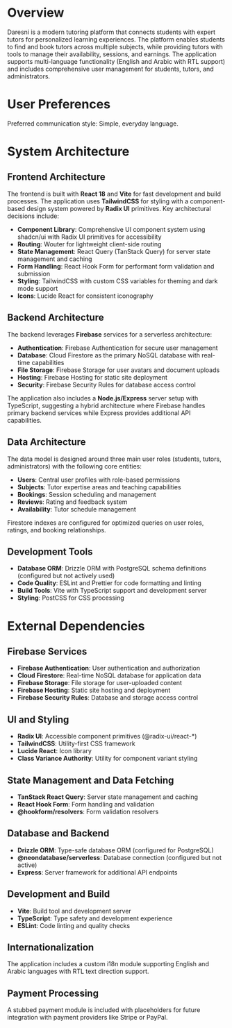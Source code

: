 # Overview

Daresni is a modern tutoring platform that connects students with expert tutors for personalized learning experiences. The platform enables students to find and book tutors across multiple subjects, while providing tutors with tools to manage their availability, sessions, and earnings. The application supports multi-language functionality (English and Arabic with RTL support) and includes comprehensive user management for students, tutors, and administrators.

# User Preferences

Preferred communication style: Simple, everyday language.

# System Architecture

## Frontend Architecture

The frontend is built with **React 18** and **Vite** for fast development and build processes. The application uses **TailwindCSS** for styling with a component-based design system powered by **Radix UI** primitives. Key architectural decisions include:

- **Component Library**: Comprehensive UI component system using shadcn/ui with Radix UI primitives for accessibility
- **Routing**: Wouter for lightweight client-side routing
- **State Management**: React Query (TanStack Query) for server state management and caching
- **Form Handling**: React Hook Form for performant form validation and submission
- **Styling**: TailwindCSS with custom CSS variables for theming and dark mode support
- **Icons**: Lucide React for consistent iconography

## Backend Architecture

The backend leverages **Firebase** services for a serverless architecture:

- **Authentication**: Firebase Authentication for secure user management
- **Database**: Cloud Firestore as the primary NoSQL database with real-time capabilities
- **File Storage**: Firebase Storage for user avatars and document uploads
- **Hosting**: Firebase Hosting for static site deployment
- **Security**: Firebase Security Rules for database access control

The application also includes a **Node.js/Express** server setup with TypeScript, suggesting a hybrid architecture where Firebase handles primary backend services while Express provides additional API capabilities.

## Data Architecture

The data model is designed around three main user roles (students, tutors, administrators) with the following core entities:

- **Users**: Central user profiles with role-based permissions
- **Subjects**: Tutor expertise areas and teaching capabilities
- **Bookings**: Session scheduling and management
- **Reviews**: Rating and feedback system
- **Availability**: Tutor schedule management

Firestore indexes are configured for optimized queries on user roles, ratings, and booking relationships.

## Development Tools

- **Database ORM**: Drizzle ORM with PostgreSQL schema definitions (configured but not actively used)
- **Code Quality**: ESLint and Prettier for code formatting and linting
- **Build Tools**: Vite with TypeScript support and development server
- **Styling**: PostCSS for CSS processing

# External Dependencies

## Firebase Services

- **Firebase Authentication**: User authentication and authorization
- **Cloud Firestore**: Real-time NoSQL database for application data
- **Firebase Storage**: File storage for user-uploaded content
- **Firebase Hosting**: Static site hosting and deployment
- **Firebase Security Rules**: Database and storage access control

## UI and Styling

- **Radix UI**: Accessible component primitives (@radix-ui/react-*)
- **TailwindCSS**: Utility-first CSS framework
- **Lucide React**: Icon library
- **Class Variance Authority**: Utility for component variant styling

## State Management and Data Fetching

- **TanStack React Query**: Server state management and caching
- **React Hook Form**: Form handling and validation
- **@hookform/resolvers**: Form validation resolvers

## Database and Backend

- **Drizzle ORM**: Type-safe database ORM (configured for PostgreSQL)
- **@neondatabase/serverless**: Database connection (configured but not active)
- **Express**: Server framework for additional API endpoints

## Development and Build

- **Vite**: Build tool and development server
- **TypeScript**: Type safety and development experience
- **ESLint**: Code linting and quality checks

## Internationalization

The application includes a custom i18n module supporting English and Arabic languages with RTL text direction support.

## Payment Processing

A stubbed payment module is included with placeholders for future integration with payment providers like Stripe or PayPal.